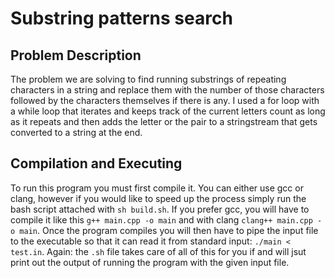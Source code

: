 # Substring patterns search

## Problem Description
The problem we are solving to find running substrings of repeating characters in a string and replace them with the number of those characters followed by the characters themselves if there is any. I used a for loop with a while loop that iterates and keeps track of the current letters count as long as it repeats and then adds the letter or the pair to a stringstream that gets converted to a string at the end.

## Compilation and Executing
To run this program you must first compile it. You can either use gcc or clang, however if you would like to speed up the process simply run the bash script attached with `sh build.sh`. If you prefer gcc, you will have to compile it like this `g++ main.cpp -o main` and with clang `clang++ main.cpp -o main`. Once the program compiles you will then have to pipe the input file to the executable so that it can read it from standard input: `./main < test.in`. Again: the `.sh` file takes care of all of this for you if and will jsut print out the output of running the program with the given input file. 